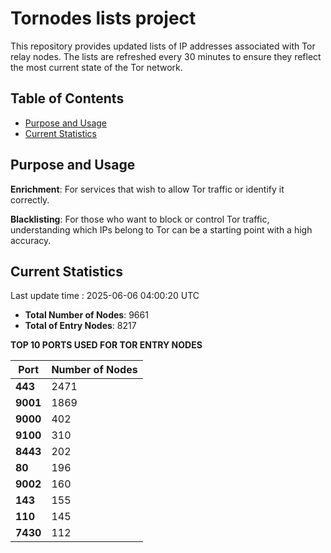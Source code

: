 # Tornodes lists project

This repository provides updated lists of IP addresses associated with Tor relay nodes. The lists are refreshed every 30 minutes to ensure they reflect the most current state of the Tor network.

## Table of Contents

- [Purpose and Usage](#purpose-and-usage)
- [Current Statistics](#current-statistics)


## Purpose and Usage

**Enrichment**: For services that wish to allow Tor traffic or identify it correctly.

**Blacklisting**: For those who want to block or control Tor traffic, understanding which IPs belong to Tor can be a starting point with a high accuracy.

## Current Statistics

Last update time : 2025-06-06 04:00:20 UTC

- **Total Number of Nodes**: 9661
- **Total of Entry Nodes**: 8217

**TOP 10 PORTS USED FOR TOR ENTRY NODES**

| **Port** | **Number of Nodes** |
|------|-----------------|
| **443**   | 2471  |
| **9001**   | 1869  |
| **9000**   | 402  |
| **9100**   | 310  |
| **8443**   | 202  |
| **80**   | 196  |
| **9002**   | 160  |
| **143**   | 155  |
| **110**   | 145  |
| **7430**   | 112  |

